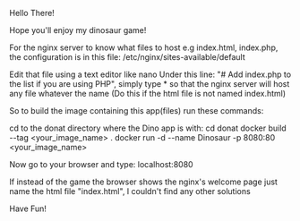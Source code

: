 
Hello There!

Hope you'll enjoy my dinosaur game!

For the nginx server to know what files to host e.g index.html, index.php,
the configuration is in this file: /etc/nginx/sites-available/default

Edit that file using a text editor like nano
Under this line: "# Add index.php to the list if you are using PHP",
simply type * so that the nginx server will host any file whatever the name
	(Do this if the html file is not named index.html)

So to build the image containing this app(files) run these commands:

cd to the donat directory where the Dino app is with:
cd donat 
docker build --tag <your_image_name> .
docker run -d --name Dinosaur -p 8080:80 <your_image_name>

Now go to your browser and type:
localhost:8080

If instead of the game the browser shows the nginx's welcome page 
just name the html file "index.html", I couldn't find any other solutions

Have Fun!
